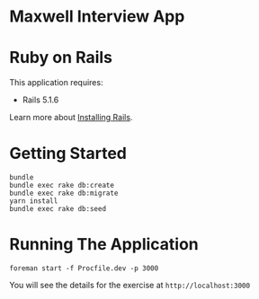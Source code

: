 Maxwell Interview App
====================

# Ruby on Rails

This application requires:

- Rails 5.1.6

Learn more about [Installing Rails](http://railsapps.github.io/installing-rails.html).

# Getting Started

```
bundle
bundle exec rake db:create
bundle exec rake db:migrate
yarn install
bundle exec rake db:seed
```

# Running The Application

```
foreman start -f Procfile.dev -p 3000
```

You will see the details for the exercise at `http://localhost:3000`

